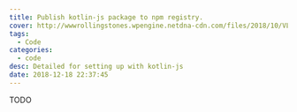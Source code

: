 ```yaml
---
title: Publish kotlin-js package to npm registry.
cover: http://wwwrollingstones.wpengine.netdna-cdn.com/files/2018/10/VL1-940x484.jpg
tags:
  - Code
categories:
  - code
desc: Detailed for setting up with kotlin-js
date: 2018-12-18 22:37:45
---
```

TODO

